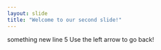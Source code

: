 ```yaml
---
layout: slide
title: "Welcome to our second slide!"
---
```

something new line 5
Use the left arrow to go back!
